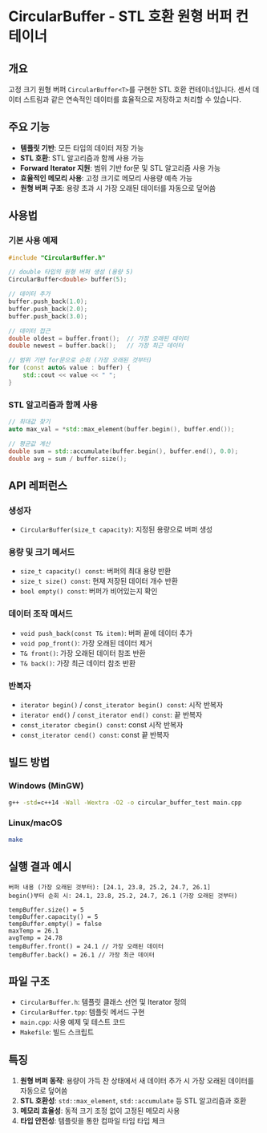 # CircularBuffer - STL 호환 원형 버퍼 컨테이너

## 개요
고정 크기 원형 버퍼 `CircularBuffer<T>`를 구현한 STL 호환 컨테이너입니다. 센서 데이터 스트림과 같은 연속적인 데이터를 효율적으로 저장하고 처리할 수 있습니다.

## 주요 기능
- **템플릿 기반**: 모든 타입의 데이터 저장 가능
- **STL 호환**: STL 알고리즘과 함께 사용 가능
- **Forward Iterator 지원**: 범위 기반 for문 및 STL 알고리즘 사용 가능
- **효율적인 메모리 사용**: 고정 크기로 메모리 사용량 예측 가능
- **원형 버퍼 구조**: 용량 초과 시 가장 오래된 데이터를 자동으로 덮어씀

## 사용법

### 기본 사용 예제
```cpp
#include "CircularBuffer.h"

// double 타입의 원형 버퍼 생성 (용량 5)
CircularBuffer<double> buffer(5);

// 데이터 추가
buffer.push_back(1.0);
buffer.push_back(2.0);
buffer.push_back(3.0);

// 데이터 접근
double oldest = buffer.front();  // 가장 오래된 데이터
double newest = buffer.back();   // 가장 최근 데이터

// 범위 기반 for문으로 순회 (가장 오래된 것부터)
for (const auto& value : buffer) {
    std::cout << value << " ";
}
```

### STL 알고리즘과 함께 사용
```cpp
// 최대값 찾기
auto max_val = *std::max_element(buffer.begin(), buffer.end());

// 평균값 계산
double sum = std::accumulate(buffer.begin(), buffer.end(), 0.0);
double avg = sum / buffer.size();
```

## API 레퍼런스

### 생성자
- `CircularBuffer(size_t capacity)`: 지정된 용량으로 버퍼 생성

### 용량 및 크기 메서드
- `size_t capacity() const`: 버퍼의 최대 용량 반환
- `size_t size() const`: 현재 저장된 데이터 개수 반환
- `bool empty() const`: 버퍼가 비어있는지 확인

### 데이터 조작 메서드
- `void push_back(const T& item)`: 버퍼 끝에 데이터 추가
- `void pop_front()`: 가장 오래된 데이터 제거
- `T& front()`: 가장 오래된 데이터 참조 반환
- `T& back()`: 가장 최근 데이터 참조 반환

### 반복자
- `iterator begin()` / `const_iterator begin() const`: 시작 반복자
- `iterator end()` / `const_iterator end() const`: 끝 반복자
- `const_iterator cbegin() const`: const 시작 반복자
- `const_iterator cend() const`: const 끝 반복자

## 빌드 방법

### Windows (MinGW)
```cmd
g++ -std=c++14 -Wall -Wextra -O2 -o circular_buffer_test main.cpp
```

### Linux/macOS
```bash
make
```

## 실행 결과 예시
```
버퍼 내용 (가장 오래된 것부터): [24.1, 23.8, 25.2, 24.7, 26.1]
begin()부터 순회 시: 24.1, 23.8, 25.2, 24.7, 26.1 (가장 오래된 것부터)

tempBuffer.size() = 5
tempBuffer.capacity() = 5
tempBuffer.empty() = false
maxTemp = 26.1
avgTemp = 24.78
tempBuffer.front() = 24.1 // 가장 오래된 데이터
tempBuffer.back() = 26.1 // 가장 최근 데이터
```

## 파일 구조
- `CircularBuffer.h`: 템플릿 클래스 선언 및 Iterator 정의
- `CircularBuffer.tpp`: 템플릿 메서드 구현
- `main.cpp`: 사용 예제 및 테스트 코드
- `Makefile`: 빌드 스크립트

## 특징
1. **원형 버퍼 동작**: 용량이 가득 찬 상태에서 새 데이터 추가 시 가장 오래된 데이터를 자동으로 덮어씀
2. **STL 호환성**: `std::max_element`, `std::accumulate` 등 STL 알고리즘과 호환
3. **메모리 효율성**: 동적 크기 조정 없이 고정된 메모리 사용
4. **타입 안전성**: 템플릿을 통한 컴파일 타임 타입 체크
